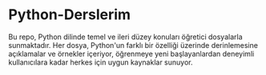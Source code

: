 # Python-Derslerim
Bu repo, Python dilinde temel ve ileri düzey konuları öğretici dosyalarla sunmaktadır. Her dosya, Python'un farklı bir özelliği üzerinde derinlemesine açıklamalar ve örnekler içeriyor, öğrenmeye yeni başlayanlardan deneyimli kullanıcılara kadar herkes için uygun kaynaklar sunuyor.
